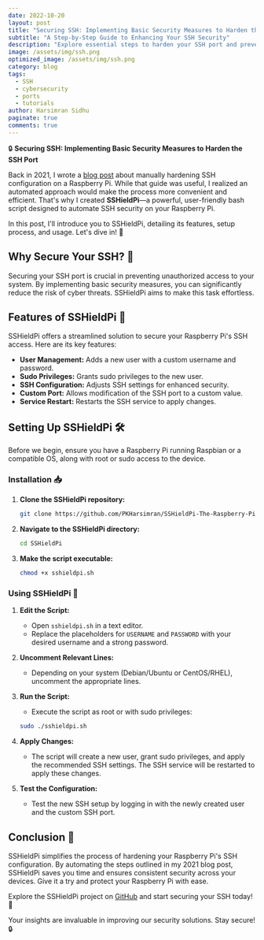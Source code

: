 ```yaml
---
date: 2022-10-20
layout: post
title: "Securing SSH: Implementing Basic Security Measures to Harden the SSH Port"
subtitle: "A Step-by-Step Guide to Enhancing Your SSH Security"
description: "Explore essential steps to harden your SSH port and prevent unauthorized access in this concise guide. Learn key security measures to protect your systems effectively."
image: /assets/img/ssh.png
optimized_image: /assets/img/ssh.png
category: blog
tags:
  - SSH
  - cybersecurity
  - ports
  - tutorials
author: Harsimran Sidhu
paginate: true
comments: true
---
```


🔒 **Securing SSH: Implementing Basic Security Measures to Harden the SSH Port**

Back in 2021, I wrote a [blog post](https://harsim.ca/PKHarsimranOldGithubPages/SecuringSSH/) about manually hardening SSH configuration on a Raspberry Pi. While that guide was useful, I realized an automated approach would make the process more convenient and efficient. That's why I created **SSHieldPi**—a powerful, user-friendly bash script designed to automate SSH security on your Raspberry Pi.

In this post, I'll introduce you to SSHieldPi, detailing its features, setup process, and usage. Let's dive in! 🚀

## Why Secure Your SSH? 🔑

Securing your SSH port is crucial in preventing unauthorized access to your system. By implementing basic security measures, you can significantly reduce the risk of cyber threats. SSHieldPi aims to make this task effortless.

## Features of SSHieldPi 🌟

SSHieldPi offers a streamlined solution to secure your Raspberry Pi's SSH access. Here are its key features:

- **User Management:** Adds a new user with a custom username and password.
- **Sudo Privileges:** Grants sudo privileges to the new user.
- **SSH Configuration:** Adjusts SSH settings for enhanced security.
- **Custom Port:** Allows modification of the SSH port to a custom value.
- **Service Restart:** Restarts the SSH service to apply changes.

## Setting Up SSHieldPi 🛠️

Before we begin, ensure you have a Raspberry Pi running Raspbian or a compatible OS, along with root or sudo access to the device.

### Installation 📥

1. **Clone the SSHieldPi repository:**

    ```sh
    git clone https://github.com/PKHarsimran/SSHieldPi-The-Raspberry-Pi-SSH-Protection-Solution.git
    ```

2. **Navigate to the SSHieldPi directory:**

    ```sh
    cd SSHieldPi
    ```

3. **Make the script executable:**

    ```sh
    chmod +x sshieldpi.sh
    ```

### Using SSHieldPi 🚀

1. **Edit the Script:**
    - Open `sshieldpi.sh` in a text editor.
    - Replace the placeholders for `USERNAME` and `PASSWORD` with your desired username and a strong password.

2. **Uncomment Relevant Lines:**
    - Depending on your system (Debian/Ubuntu or CentOS/RHEL), uncomment the appropriate lines.

3. **Run the Script:**
    - Execute the script as root or with sudo privileges:

    ```sh
    sudo ./sshieldpi.sh
    ```

4. **Apply Changes:**
    - The script will create a new user, grant sudo privileges, and apply the recommended SSH settings. The SSH service will be restarted to apply these changes.

5. **Test the Configuration:**
    - Test the new SSH setup by logging in with the newly created user and the custom SSH port.

## Conclusion 🎉

SSHieldPi simplifies the process of hardening your Raspberry Pi's SSH configuration. By automating the steps outlined in my 2021 blog post, SSHieldPi saves you time and ensures consistent security across your devices. Give it a try and protect your Raspberry Pi with ease.

Explore the SSHieldPi project on [GitHub](https://github.com/PKHarsimran/SSHieldPi-The-Raspberry-Pi-SSH-Protection-Solution) and start securing your SSH today! 🔐

Your insights are invaluable in improving our security solutions. Stay secure! 🔒
